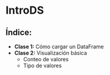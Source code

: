 # IntroDS

## Índice:

- **Clase 1:** Cómo cargar un DataFrame
- **Clase 2:** Visualización básica
  - Conteo de valores
  - Tipo de valores
